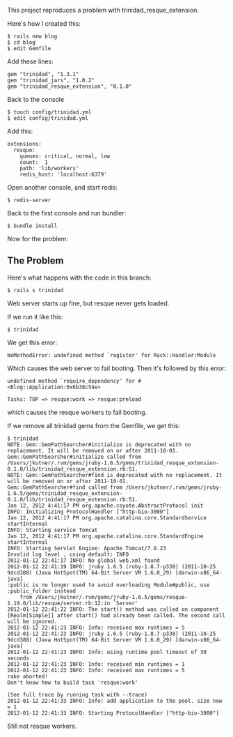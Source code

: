 This project reproduces a problem with trinidad_resque_extension.  

Here's how I created this:

	$ rails new blog
	$ cd blog
	$ edit Gemfile
	
Add these lines:

	gem "trinidad", "1.3.1"
	gem "trinidad_jars", "1.0.2"
	gem "trinidad_resque_extension", "0.1.0"

Back to the console

	$ touch config/trinidad.yml
	$ edit config/trinidad.yml
	
Add this:

	extensions:
	  resque:
		queues: critical, normal, low
		count:  1
		path: 'lib/workers'
		redis_host: 'localhost:6379'

Open another console, and start redis:

	$ redis-server
	
Back to the first console and run bundler:

	$ bundle install

Now for the problem:

## The Problem

Here's what happens
with the code in this branch:

	$ rails s trinidad
	
Web server starts up fine, but resque never gets loaded.

If we run it like this:

	$ trinidad
	
We get this error:

	NoMethodError: undefined method `register' for Rack::Handler:Module

Which causes the web server to fail booting.  Then it's followed by this error:

	undefined method `require_dependency' for #<Blog::Application:0x6b38c54e>

	Tasks: TOP => resque:work => resque:preload
	
which causes the resque workers to fail booting.

If we remove all trinidad gems from the Gemfile, we get this:

	$ trinidad
	NOTE: Gem::GemPathSearcher#initialize is deprecated with no replacement. It will be removed on or after 2011-10-01.
	Gem::GemPathSearcher#initialize called from /Users/jkutner/.rvm/gems/jruby-1.6.5/gems/trinidad_resque_extension-0.1.0/lib/trinidad_resque_extension.rb:51.
	NOTE: Gem::GemPathSearcher#find is deprecated with no replacement. It will be removed on or after 2011-10-01.
	Gem::GemPathSearcher#find called from /Users/jkutner/.rvm/gems/jruby-1.6.5/gems/trinidad_resque_extension-0.1.0/lib/trinidad_resque_extension.rb:51.
	Jan 12, 2012 4:41:17 PM org.apache.coyote.AbstractProtocol init
	INFO: Initializing ProtocolHandler ["http-bio-3000"]
	Jan 12, 2012 4:41:17 PM org.apache.catalina.core.StandardService startInternal
	INFO: Starting service Tomcat
	Jan 12, 2012 4:41:17 PM org.apache.catalina.core.StandardEngine startInternal
	INFO: Starting Servlet Engine: Apache Tomcat/7.0.23
	Invalid log level , using default: INFO
	2012-01-12 22:41:17 INFO: No global web.xml found
	2012-01-12 22:41:19 INFO: jruby 1.6.5 (ruby-1.8.7-p330) (2011-10-25 9dcd388) (Java HotSpot(TM) 64-Bit Server VM 1.6.0_29) [darwin-x86_64-java]
	:public is no longer used to avoid overloading Module#public, use :public_folder instead
		from /Users/jkutner/.rvm/gems/jruby-1.6.5/gems/resque-1.19.0/lib/resque/server.rb:12:in `Server'
	2012-01-12 22:41:22 INFO: The start() method was called on component [Realm[Simple]] after start() had already been called. The second call will be ignored.
	2012-01-12 22:41:23 INFO: Info: received max runtimes = 5
	2012-01-12 22:41:23 INFO: jruby 1.6.5 (ruby-1.8.7-p330) (2011-10-25 9dcd388) (Java HotSpot(TM) 64-Bit Server VM 1.6.0_29) [darwin-x86_64-java]
	2012-01-12 22:41:23 INFO: Info: using runtime pool timeout of 30 seconds
	2012-01-12 22:41:23 INFO: Info: received min runtimes = 1
	2012-01-12 22:41:23 INFO: Info: received max runtimes = 5
	rake aborted!
	Don't know how to build task 'resque:work'
	
	(See full trace by running task with --trace)
	2012-01-12 22:41:33 INFO: Info: add application to the pool. size now = 1
	2012-01-12 22:41:33 INFO: Starting ProtocolHandler ["http-bio-3000"]

Still not resque workers.  